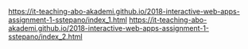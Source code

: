 https://it-teaching-abo-akademi.github.io/2018-interactive-web-apps-assignment-1-sstepano/index_1.html
https://it-teaching-abo-akademi.github.io/2018-interactive-web-apps-assignment-1-sstepano/index_2.html
